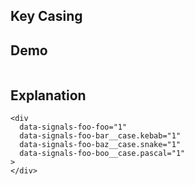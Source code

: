## Key Casing

## Demo

<div id="key-casing"
  data-signals-foo-foo="1"
  data-signals-foo-bar__case.kebab="1"
  data-signals-foo-baz__case.snake="1"
  data-signals-foo-boo__case.pascal="1"
>
  <pre data-text="ctx.signals.JSON()"></pre>
</div>

## Explanation

```
<div
  data-signals-foo-foo="1"
  data-signals-foo-bar__case.kebab="1"
  data-signals-foo-baz__case.snake="1"
  data-signals-foo-boo__case.pascal="1"
>
</div>
```